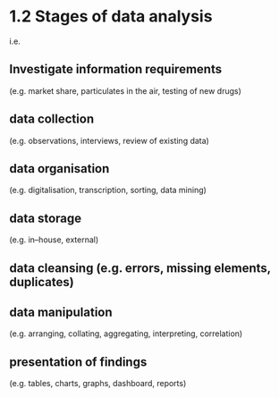 # 1.2 Stages of data analysis

i.e.
## Investigate information requirements 

(e.g. market share,
particulates in the air, testing of new drugs)

## data collection 

(e.g. observations, interviews, review of existing
data)

## data organisation 

(e.g. digitalisation, transcription, sorting, data
mining)

## data storage

(e.g. in–house, external)
## data cleansing (e.g. errors, missing elements, duplicates)

## data manipulation

 (e.g. arranging, collating, aggregating,
interpreting, correlation)

## presentation of findings
(e.g. tables, charts, graphs, dashboard,
reports)